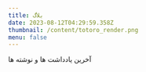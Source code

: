 ```yaml
---
title: بلاگ
date: 2023-08-12T04:29:59.358Z
thumbnail: /content/totoro_render.png
menu: false
---
```


آخرین یادداشت ها و نوشته ها

